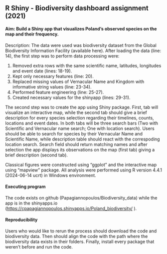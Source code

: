 ## R Shiny - Biodiversity dashboard assignment (2021) 

#### Aim: Build a Shiny app that visualizes Poland’s observed species on the map and their frequency.

Description: The data were used was biodiversity dataset from the Global Biodiversity Information Facility (available here). After loading the data (line: 14), the first step was to perform data processing were:
1)	Removed extra rows with the same scientific name, latitudes, longitudes and event date (lines: 18-19).
2)	Kept only necessary features (line: 20).
3)	Replaced missing values of Vernacular Name and Kingdom with informative string values (line: 23-34).
4)	Performed feature engineering (line: 25-27).
5)	Created necessary values for the shinyapp (lines: 29-31). 

The second step was to create the app using Shiny package.
First, tab will visualize an interactive map, while the second tab should give a brief description for every species selection regarding their timelines, counts, locations and event dates. In both tabs will be three search bars (Two with Scientific and Vernacular name search; One with location search).
Users should be able to search for species by their Vernacular Name and Scientific Name, while description table should react with the correspoding location search. Search field should return matching names and after selection the app displays its observations on the map (first tab) giving a brief description (second tab).

Classical figures were constructed using “ggplot” and the interactive map using “mapview” package. All analysis were performed using R version 4.4.1 (2024-06-14 ucrt) in Windows environment.

#### Executing program
The code exists on github (Papagiannopoulos/Biodiversity_data) while the app is in the shinyapps.io (https://cpapagiannopoulos.shinyapps.io/Poland_biodiversity/ ).

#### Reproducibility
Users who would like to rerun the process should download the code and biodiversity data. Then should align the code with the path where the biodiversity data exists in their folders. Finally, install every package that weren’t before and run the code.
